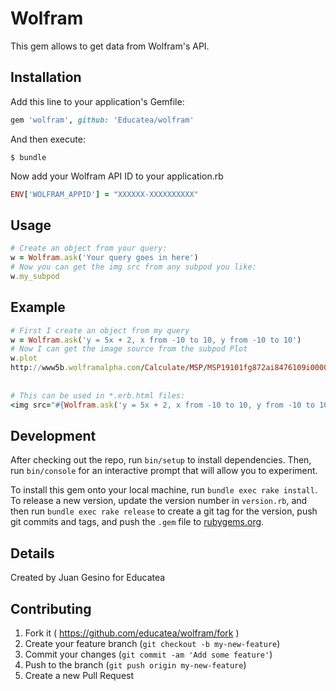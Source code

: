 # Wolfram

This gem allows to get data from Wolfram's API.

## Installation

Add this line to your application's Gemfile:

```ruby
gem 'wolfram', github: 'Educatea/wolfram' 
```

And then execute:

    $ bundle

Now add your Wolfram API ID to your application.rb  

```ruby
ENV['WOLFRAM_APPID'] = "XXXXXX-XXXXXXXXXX"
```    

## Usage

```ruby
# Create an object from your query:    
w = Wolfram.ask('Your query goes in here')    
# Now you can get the img src from any subpod you like:   
w.my_subpod
```

## Example

```ruby
# First I create an object from my query
w = Wolfram.ask('y = 5x + 2, x from -10 to 10, y from -10 to 10')   
# Now I can get the image source from the subpod Plot    
w.plot   
http://www5b.wolframalpha.com/Calculate/MSP/MSP19101fg872ai8476109i0000648201ic8b8i60ic?MSPStoreType=image/gif&amp;s=55
    
    
# This can be used in *.erb.html files:    
<img src="#{Wolfram.ask('y = 5x + 2, x from -10 to 10, y from -10 to 10').plot}">
```

## Development

After checking out the repo, run `bin/setup` to install dependencies. Then, run `bin/console` for an interactive prompt that will allow you to experiment.

To install this gem onto your local machine, run `bundle exec rake install`. To release a new version, update the version number in `version.rb`, and then run `bundle exec rake release` to create a git tag for the version, push git commits and tags, and push the `.gem` file to [rubygems.org](https://rubygems.org).

## Details

Created by Juan Gesino for Educatea

## Contributing

1. Fork it ( https://github.com/educatea/wolfram/fork )
2. Create your feature branch (`git checkout -b my-new-feature`)
3. Commit your changes (`git commit -am 'Add some feature'`)
4. Push to the branch (`git push origin my-new-feature`)
5. Create a new Pull Request
